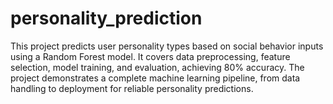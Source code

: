 # personality_prediction
This project predicts user personality types based on social behavior inputs using a Random Forest model. It covers data preprocessing, feature selection, model training, and evaluation, achieving 80% accuracy. The project demonstrates a complete machine learning pipeline, from data handling to deployment for reliable personality predictions.
